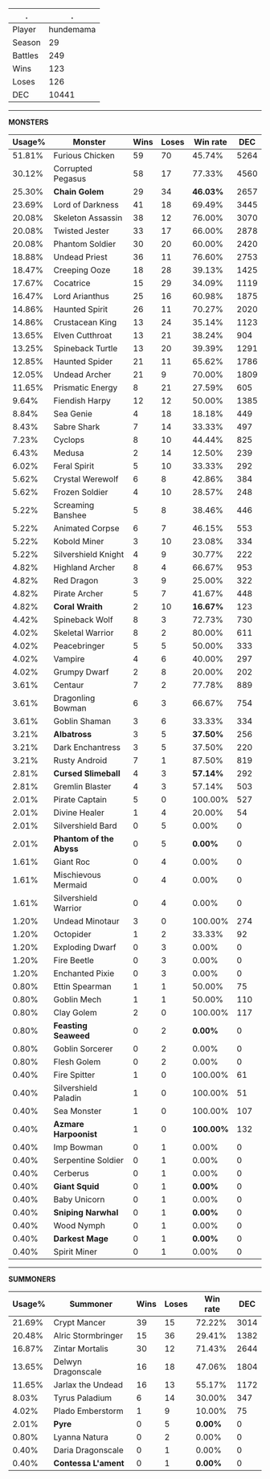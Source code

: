 .|.
|-|-
Player|hundemama
Season|29
Battles|249
Wins|123
Loses|126
DEC|10441

---
**MONSTERS**

Usage%|Monster|Wins|Loses|Win rate|DEC|
-|-|-|-|-|-|
51.81%|Furious Chicken|59|70|45.74%|5264|
30.12%|Corrupted Pegasus|58|17|77.33%|4560|
25.30%|**Chain Golem**|29|34|**46.03%**|2657|
23.69%|Lord of Darkness|41|18|69.49%|3445|
20.08%|Skeleton Assassin|38|12|76.00%|3070|
20.08%|Twisted Jester|33|17|66.00%|2878|
20.08%|Phantom Soldier|30|20|60.00%|2420|
18.88%|Undead Priest|36|11|76.60%|2753|
18.47%|Creeping Ooze|18|28|39.13%|1425|
17.67%|Cocatrice|15|29|34.09%|1119|
16.47%|Lord Arianthus|25|16|60.98%|1875|
14.86%|Haunted Spirit|26|11|70.27%|2020|
14.86%|Crustacean King|13|24|35.14%|1123|
13.65%|Elven Cutthroat|13|21|38.24%|904|
13.25%|Spineback Turtle|13|20|39.39%|1291|
12.85%|Haunted Spider|21|11|65.62%|1786|
12.05%|Undead Archer|21|9|70.00%|1809|
11.65%|Prismatic Energy|8|21|27.59%|605|
9.64%|Fiendish Harpy|12|12|50.00%|1385|
8.84%|Sea Genie|4|18|18.18%|449|
8.43%|Sabre Shark|7|14|33.33%|497|
7.23%|Cyclops|8|10|44.44%|825|
6.43%|Medusa|2|14|12.50%|239|
6.02%|Feral Spirit|5|10|33.33%|292|
5.62%|Crystal Werewolf|6|8|42.86%|384|
5.62%|Frozen Soldier|4|10|28.57%|248|
5.22%|Screaming Banshee|5|8|38.46%|446|
5.22%|Animated Corpse|6|7|46.15%|553|
5.22%|Kobold Miner|3|10|23.08%|334|
5.22%|Silvershield Knight|4|9|30.77%|222|
4.82%|Highland Archer|8|4|66.67%|953|
4.82%|Red Dragon|3|9|25.00%|322|
4.82%|Pirate Archer|5|7|41.67%|448|
4.82%|**Coral Wraith**|2|10|**16.67%**|123|
4.42%|Spineback Wolf|8|3|72.73%|730|
4.02%|Skeletal Warrior|8|2|80.00%|611|
4.02%|Peacebringer|5|5|50.00%|333|
4.02%|Vampire|4|6|40.00%|297|
4.02%|Grumpy Dwarf|2|8|20.00%|202|
3.61%|Centaur|7|2|77.78%|889|
3.61%|Dragonling Bowman|6|3|66.67%|754|
3.61%|Goblin Shaman|3|6|33.33%|334|
3.21%|**Albatross**|3|5|**37.50%**|256|
3.21%|Dark Enchantress|3|5|37.50%|220|
3.21%|Rusty Android|7|1|87.50%|819|
2.81%|**Cursed Slimeball**|4|3|**57.14%**|292|
2.81%|Gremlin Blaster|4|3|57.14%|503|
2.01%|Pirate Captain|5|0|100.00%|527|
2.01%|Divine Healer|1|4|20.00%|54|
2.01%|Silvershield Bard|0|5|0.00%|0|
2.01%|**Phantom of the Abyss**|0|5|**0.00%**|0|
1.61%|Giant Roc|0|4|0.00%|0|
1.61%|Mischievous Mermaid|0|4|0.00%|0|
1.61%|Silvershield Warrior|0|4|0.00%|0|
1.20%|Undead Minotaur|3|0|100.00%|274|
1.20%|Octopider|1|2|33.33%|92|
1.20%|Exploding Dwarf|0|3|0.00%|0|
1.20%|Fire Beetle|0|3|0.00%|0|
1.20%|Enchanted Pixie|0|3|0.00%|0|
0.80%|Ettin Spearman|1|1|50.00%|75|
0.80%|Goblin Mech|1|1|50.00%|110|
0.80%|Clay Golem|2|0|100.00%|117|
0.80%|**Feasting Seaweed**|0|2|**0.00%**|0|
0.80%|Goblin Sorcerer|0|2|0.00%|0|
0.80%|Flesh Golem|0|2|0.00%|0|
0.40%|Fire Spitter|1|0|100.00%|61|
0.40%|Silvershield Paladin|1|0|100.00%|51|
0.40%|Sea Monster|1|0|100.00%|107|
0.40%|**Azmare Harpoonist**|1|0|**100.00%**|132|
0.40%|Imp Bowman|0|1|0.00%|0|
0.40%|Serpentine Soldier|0|1|0.00%|0|
0.40%|Cerberus|0|1|0.00%|0|
0.40%|**Giant Squid**|0|1|**0.00%**|0|
0.40%|Baby Unicorn|0|1|0.00%|0|
0.40%|**Sniping Narwhal**|0|1|**0.00%**|0|
0.40%|Wood Nymph|0|1|0.00%|0|
0.40%|**Darkest Mage**|0|1|**0.00%**|0|
0.40%|Spirit Miner|0|1|0.00%|0|

---
**SUMMONERS**

Usage%|Summoner|Wins|Loses|Win rate|DEC|
-|-|-|-|-|-|
21.69%|Crypt Mancer|39|15|72.22%|3014|
20.48%|Alric Stormbringer|15|36|29.41%|1382|
16.87%|Zintar Mortalis|30|12|71.43%|2644|
13.65%|Delwyn Dragonscale|16|18|47.06%|1804|
11.65%|Jarlax the Undead|16|13|55.17%|1172|
8.03%|Tyrus Paladium|6|14|30.00%|347|
4.02%|Plado Emberstorm|1|9|10.00%|75|
2.01%|**Pyre**|0|5|**0.00%**|0|
0.80%|Lyanna Natura|0|2|0.00%|0|
0.40%|Daria Dragonscale|0|1|0.00%|0|
0.40%|**Contessa L'ament**|0|1|**0.00%**|0|

